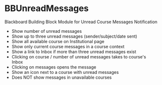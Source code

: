 BBUnreadMessages
================

Blackboard Building Block Module for Unread Course Messages Notification


- Show number of unread messages
- Show up to three unread messages (sender/subject/date sent)
- Show all available course on Institutional page
- Show only current course messages in a course context
- Show a link to Inbox if more than three unread messages exist
- Clicking on course / number of unread messages takes to course's Inbox
- Clicking on messages opens the message
- Show an icon next to a course with unread messages
- Does NOT show messages in unavailable courses
